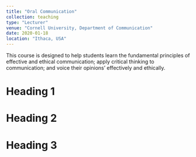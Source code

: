 ```yaml
---
title: "Oral Communication"
collection: teaching
type: "Lecturer"
venue: "Cornell University, Department of Communication"
date: 2020-01-18
location: "Ithaca, USA" 
---
```


This course is designed to help students learn the fundamental principles of effective and ethical communication; apply critical thinking to communication; and voice their opinions’ effectively and ethically.

Heading 1
======

Heading 2
======

Heading 3
======
